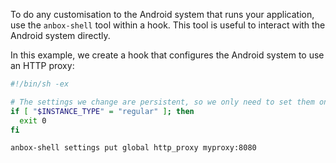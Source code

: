 To do any customisation to the Android system that runs your application, use the `anbox-shell` tool within a hook. This tool is useful to interact with the Android system directly.

In this example, we create a hook that configures the Android system to use an HTTP proxy:

```bash
#!/bin/sh -ex

# The settings we change are persistent, so we only need to set them once
if [ "$INSTANCE_TYPE" = "regular" ]; then
  exit 0
fi

anbox-shell settings put global http_proxy myproxy:8080
```
